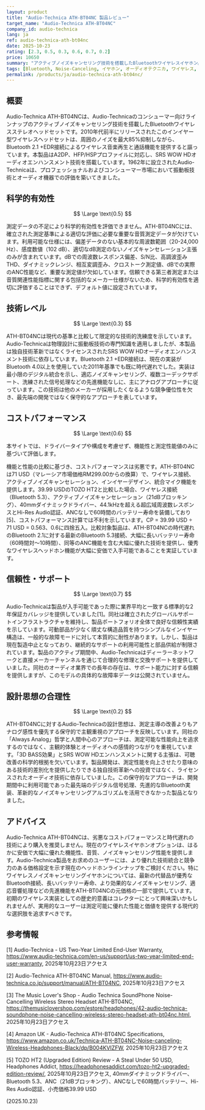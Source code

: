 ```yaml
---
layout: product
title: "Audio-Technica ATH-BT04NC 製品レビュー"
target_name: "Audio-Technica ATH-BT04NC"
company_id: audio-technica
lang: ja
ref: audio-technica-ath-bt04nc
date: 2025-10-23
rating: [2.3, 0.5, 0.3, 0.6, 0.7, 0.2]
price: 10650
summary: "アクティブノイズキャンセリング技術を搭載したBluetoothワイヤレスイヤホン。Audio-Technicaの信頼できるブランド評価にもかかわらず、時代遅れの接続性と劣悪なコストパフォーマンスが特徴です。"
tags: [Bluetooth, Noise-Canceling, イヤホン, オーディオテクニカ, ワイヤレス, 廃盤]
permalink: /products/ja/audio-technica-ath-bt04nc/
---
```

## 概要

Audio-Technica ATH-BT04NCは、Audio-Technicaのコンシューマー向けラインナップのアクティブノイズキャンセリング技術を搭載したBluetoothワイヤレスステレオヘッドセットです。2010年代前半にリリースされたこのインイヤー型ワイヤレスヘッドセットは、周囲のノイズを最大85%抑制しながら、Bluetooth 2.1 +EDR接続によるワイヤレス音楽再生と通話機能を提供すると謳っています。本製品はA2DP、HFP/HSPプロファイルに対応し、SRS WOW HDオーディオエンハンスメント技術を搭載しています。1962年に設立されたAudio-Technicaは、プロフェッショナルおよびコンシューマー市場において振動板技術とオーディオ機器での評価を築いてきました。

## 科学的有効性

$$ \Large \text{0.5} $$

測定データの不足により科学的有効性を評価できません。ATH-BT04NCには、確立された測定基準による適切な評価に必要な重要な音質測定データが欠けています。利用可能な仕様には、偏差データのない基本的な周波数範囲（20-24,000 Hz）、感度数値（102 dB）、適切なdB測定のないノイズキャンセレーション主張のみが含まれています。dBでの周波数レスポンス偏差、S/N比、高調波歪みTHD、ダイナミックレンジ、相互変調歪み、クロストーク測定値、dBでの実際のANC性能など、重要な測定値が欠如しています。信頼できる第三者測定または音質関連性能指標に関する包括的なメーカー仕様がないため、科学的有効性を適切に評価することはできず、デフォルト値に設定されています。

## 技術レベル

$$ \Large \text{0.3} $$

ATH-BT04NCは現代の基準と比較して限定的な技術的洗練度を示しています。Audio-Technicaは物理設計に振動板技術の専門知識を適用しましたが、本製品は独自技術革新ではなくライセンスされたSRS WOW HDオーディオエンハンスメント技術に依存しています。Bluetooth 2.1 +EDR接続は、現在の実装がBluetooth 4.0以上を使用していた2011年基準でも既に時代遅れでした。実装は最小限のデジタル統合を示し、適応ノイズキャンセリング、複数コーデックサポート、洗練された信号処理などの先進機能なしに、主にアナログアプローチに従っています。この技術は他のメーカーが採用したくなるような競争優位性を欠き、最先端の開発ではなく保守的なアプローチを表しています。

## コストパフォーマンス

$$ \Large \text{0.6} $$

本サイトでは、ドライバータイプや構成を考慮せず、機能性と測定性能値のみに基づいて評価します。

機能と性能の比較に基づき、コストパフォーマンスは劣悪です。ATH-BT04NCは71 USD（マレーシア市場価格RM299.00からの換算）で、ワイヤレス接続、アクティブノイズキャンセレーション、インイヤーデザイン、統合マイク機能を提供します。39.99 USDのTOZO HT2と比較した場合、ワイヤレス接続（Bluetooth 5.3）、アクティブノイズキャンセレーション（21dBブロッキング）、40mmダイナミックドライバー、44.1kHzを超える超広域周波数レスポンスとHi-Res Audio認証、ANCなしで60時間のバッテリー寿命を装備しており[5]、コストパフォーマンス計算では不利を示しています。CP = 39.99 USD ÷ 71 USD = 0.563、0.6に四捨五入。比較対象製品は、ATH-BT04NCの時代遅れのBluetooth 2.1に対する最新のBluetooth 5.3接続、大幅に長いバッテリー寿命（60時間対～10時間）、同等のANC機能を含む大幅に優れた技術を提供し、優秀なワイヤレスヘッドホン機能が大幅に安価で入手可能であることを実証しています。

## 信頼性・サポート

$$ \Large \text{0.7} $$

Audio-Technicaは製品が入手可能であった際に業界平均と一致する標準的な2年保証カバレッジを提供していました[1]。同社は確立されたグローバルサポートインフラストラクチャを維持し、製品ポートフォリオ全体で良好な信頼性実績を示しています。可動部品が少なく頑丈な構造品質を持つシンプルなインイヤー構造は、一般的な故障モードに対して本質的に耐性があります。しかし、製品は現在製造中止となっており、継続的なサポートの利用可能性と部品供給が制限されています。製品のアクティブ期間中、Audio-Technicaはディーラーネットワークと直接メーカーチャンネルを通じて合理的な修理と交換サポートを提供していました。同社のオーディオ業界での長年の存在は、サポート能力に対する信頼を提供しますが、このモデルの具体的な故障率データは公開されていません。

## 設計思想の合理性

$$ \Large \text{0.2} $$

ATH-BT04NCに対するAudio-Technicaの設計思想は、測定主導の改善よりもアナログ感性を優先する保守的で主観重視のアプローチを反映しています。同社の「Always Analog」哲学と人間中心のアプローチは、測定可能な性能向上を追求するのではなく、主観的体験とオーディオへの感情的つながりを重視しています。「3D BASS効果」とSRS WOW HDエンハンスメントに関する主張は、可聴改善の科学的根拠を欠いています。製品開発は、測定性能を向上させたり意味のある技術的差別化を提供したりできる独自技術革新への投資ではなく、ライセンスされたオーディオ技術に依存していました。この保守的なアプローチは、開発期間中に利用可能であった最先端のデジタル信号処理、先進的なBluetooth実装、革新的なノイズキャンセリングアルゴリズムを活用できなかった製品となりました。

## アドバイス

Audio-Technica ATH-BT04NCは、劣悪なコストパフォーマンスと時代遅れの技術により購入を推奨しません。現在のワイヤレスイヤホンオプションは、はるかに安価で大幅に優れた機能性、音質、ノイズキャンセリング性能を提供します。Audio-Technica製品をお求めのユーザーには、より優れた技術統合と競争力のある価格設定を示す現在のヘッドホンラインナップをご検討ください。特にワイヤレスノイズキャンセリングイヤホンについては、最新の代替品が優秀なBluetooth接続、長いバッテリー寿命、より効果的なノイズキャンセリング、適応音響処理などの先進機能をATH-BT04NCの元価格の一部で提供しています。初期のワイヤレス実装としての歴史的意義はコレクターにとって興味深いかもしれませんが、実用的なユーザーは測定可能に優れた性能と価値を提供する現代的な選択肢を追求すべきです。

## 参考情報

[1] Audio-Technica - US Two-Year Limited End-User Warranty, https://www.audio-technica.com/en-us/support/us-two-year-limited-end-user-warranty, 2025年10月23日アクセス

[2] Audio-Technica ATH-BT04NC Manual, https://www.audio-technica.co.jp/support/manual/ATH-BT04NC, 2025年10月23日アクセス

[3] The Music Lover's Shop - Audio Technica SoundPhone Noise-Cancelling Wireless Stereo Headset ATH-BT04NC, https://themusiclovershop.com/estore/headphones/42-audio-technica-soundphone-noise-cancelling-wireless-stereo-headset-ath-bt04nc.html, 2025年10月23日アクセス

[4] Amazon UK - Audio-Technica ATH-BT04NC Specifications, https://www.amazon.co.uk/Technica-ATH-BT04NC-Noise-canceling-Wireless-Headphones-Black/dp/B004KVIZFW, 2025年10月23日アクセス

[5] TOZO HT2 (Upgraded Edition) Review - A Steal Under 50 USD, Headphones Addict, https://headphonesaddict.com/tozo-ht2-upgraded-edition-review/, 2025年10月23日アクセス, 40mmダイナミックドライバー、Bluetooth 5.3、ANC（21dBブロッキング）、ANCなしで60時間バッテリー、Hi-Res Audio認証、小売価格39.99 USD

(2025.10.23)